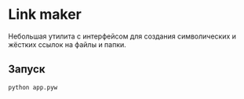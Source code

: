# Link maker

Небольшая утилита с интерфейсом для создания символических и жёстких ссылок на файлы и папки.

## Запуск

```shell
python app.pyw
```